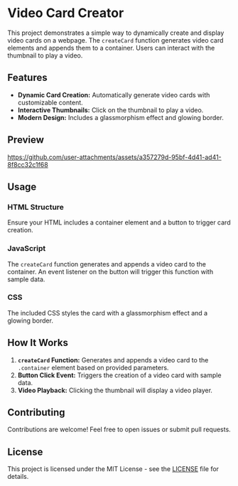 # Video Card Creator

This project demonstrates a simple way to dynamically create and display video cards on a webpage. The `createCard` function generates video card elements and appends them to a container. Users can interact with the thumbnail to play a video.

## Features

- **Dynamic Card Creation:** Automatically generate video cards with customizable content.
- **Interactive Thumbnails:** Click on the thumbnail to play a video.
- **Modern Design:** Includes a glassmorphism effect and glowing border.

## Preview

https://github.com/user-attachments/assets/a357279d-95bf-4d41-ad41-8f8cc32c1f68

## Usage

### HTML Structure

Ensure your HTML includes a container element and a button to trigger card creation.

### JavaScript

The `createCard` function generates and appends a video card to the container. An event listener on the button will trigger this function with sample data.

### CSS

The included CSS styles the card with a glassmorphism effect and a glowing border.

## How It Works

1. **`createCard` Function:** Generates and appends a video card to the `.container` element based on provided parameters.
2. **Button Click Event:** Triggers the creation of a video card with sample data.
3. **Video Playback:** Clicking the thumbnail will display a video player.

## Contributing

Contributions are welcome! Feel free to open issues or submit pull requests.

## License

This project is licensed under the MIT License - see the [LICENSE](LICENSE) file for details.
